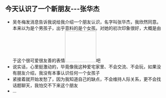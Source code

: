 ## 今天认识了一个新朋友---张华杰
* 吴冬梅发消息告诉我说给我介绍一个朋友认识，名字叫张华杰，我欣然同意。本来以为是个男孩子，出乎意料的是个女孩。对她的初次印象很好，大概是由于这个很可爱很友善的表情<img style='width:100px;height:100px' scr='../img/日记本/嗯嗯.gif'/>吧
* 说实话，心里挺激动的，毕竟像我这种爱宅家里、不会交流、不会玩，如果没有朋友介绍，我没有本事认识任何一个女孩子
* 紧接着就开始发愁了，因为我知道自己的缺点，不会维持人际关系，更不会找话题聊天，我怕交不下来这个朋友
* ...